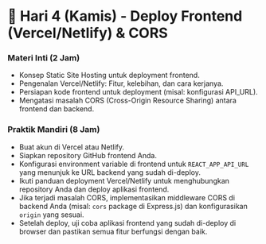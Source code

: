 # 📆 Hari 4 (Kamis) - Deploy Frontend (Vercel/Netlify) & CORS

### Materi Inti (2 Jam)
- Konsep Static Site Hosting untuk deployment frontend.
- Pengenalan Vercel/Netlify: Fitur, kelebihan, dan cara kerjanya.
- Persiapan kode frontend untuk deployment (misal: konfigurasi API_URL).
- Mengatasi masalah CORS (Cross-Origin Resource Sharing) antara frontend dan backend.

### Praktik Mandiri (8 Jam)
- Buat akun di Vercel atau Netlify.
- Siapkan repository GitHub frontend Anda.
- Konfigurasi environment variable di frontend untuk `REACT_APP_API_URL` yang menunjuk ke URL backend yang sudah di-deploy.
- Ikuti panduan deployment Vercel/Netlify untuk menghubungkan repository Anda dan deploy aplikasi frontend.
- Jika terjadi masalah CORS, implementasikan middleware CORS di backend Anda (misal: `cors` package di Express.js) dan konfigurasikan `origin` yang sesuai.
- Setelah deploy, uji coba aplikasi frontend yang sudah di-deploy di browser dan pastikan semua fitur berfungsi dengan baik.